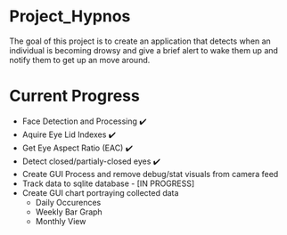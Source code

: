 # Project_Hypnos

The goal of this project is to create an application that detects when an individual is becoming drowsy and give a brief alert to wake them up and notify them to get up an move around.

# Current Progress

- Face Detection and Processing ✔️
- Aquire Eye Lid Indexes ✔️
- Get Eye Aspect Ratio (EAC) ✔️
- Detect closed/partialy-closed eyes ✔️
- Create GUI Process and remove debug/stat visuals from camera feed
- Track data to sqlite database - [IN PROGRESS]
- Create GUI chart portraying collected data
  - Daily Occurences
  - Weekly Bar Graph
  - Monthly View
